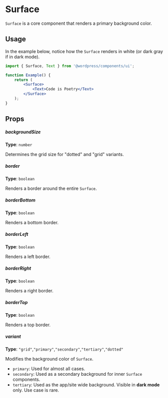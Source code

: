 # Surface

`Surface` is a core component that renders a primary background color.

## Usage

In the example below, notice how the `Surface` renders in white (or dark gray if in dark mode).

```jsx
import { Surface, Text } from '@wordpress/components/ui';

function Example() {
	return (
		<Surface>
			<Text>Code is Poetry</Text>
		</Surface>
	);
}
```

## Props

##### backgroundSize

**Type**: `number`

Determines the grid size for "dotted" and "grid" variants.

##### border

**Type**: `boolean`

Renders a border around the entire `Surface`.

##### borderBottom

**Type**: `boolean`

Renders a bottom border.

##### borderLeft

**Type**: `boolean`

Renders a left border.

##### borderRight

**Type**: `boolean`

Renders a right border.

##### borderTop

**Type**: `boolean`

Renders a top border.

##### variant

**Type**: `"grid"`,`"primary"`,`"secondary"`,`"tertiary"`,`"dotted"`

Modifies the background color of `Surface`.

-   `primary`: Used for almost all cases.
-   `secondary`: Used as a secondary background for inner `Surface` components.
-   `tertiary`: Used as the app/site wide background. Visible in **dark mode** only. Use case is rare.
